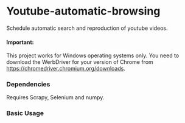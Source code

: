 # Youtube-automatic-browsing
Schedule automatic search and reproduction of youtube videos.

#### Important:
This project works for Windows operating systems only. You need to download the WerbDriver for your version of Chrome from https://chromedriver.chromium.org/downloads.

### Dependencies
Requires Scrapy, Selenium and numpy.

### Basic Usage
